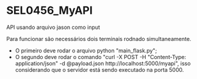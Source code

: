 # SEL0456_MyAPI
API usando arquivo jason como input

Para funcionar são necessários dois terminais rodnado simultaneamente.
- O primeiro deve rodar o arquivo python "main_flask.py";
- O segundo deve rodar o comando "curl -X POST -H "Content-Type: application/json" -d @payload.json http://localhost:5000/myapi", isso considerando que o servidor está sendo executado na porta 5000.
